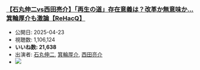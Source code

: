 ### [【石丸伸二vs西田亮介】「再生の道」存在意義は？改革か無意味か…箕輪厚介も激論【ReHacQ】](https://www.youtube.com/watch?v=Lws5rbO6AYo)
-   公開日: 2025-04-23
-   視聴数: 1,106,124
-   **いいね数: 21,638**
-   出演者: [石丸伸二](/rehacq_fan/people/石丸伸二 "wikilink"), [箕輪厚介](/rehacq_fan/people/箕輪厚介 "wikilink"), [西田亮介](/rehacq_fan/people/西田亮介 "wikilink")
- [![](https://img.youtube.com/vi/Lws5rbO6AYo/hqdefault.jpg)](https://www.youtube.com/watch?v=Lws5rbO6AYo)
